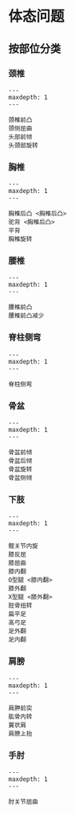# 体态问题

## 按部位分类

### 颈椎

```{toctree}
---
maxdepth: 1
---

颈椎前凸
颈侧屈曲
头部前倾
头颈部旋转
```

### 胸椎

```{toctree}
---
maxdepth: 1
---

胸椎后凸 <胸椎后凸>
驼背 <胸椎后凸>
平背
胸椎旋转
```

### 腰椎

```{toctree}
---
maxdepth: 1
---

腰椎前凸
腰椎前凸减少
```

### 脊柱侧弯

```{toctree}
---
maxdepth: 1
---

脊柱侧弯
```

### 骨盆

```{toctree}
---
maxdepth: 1
---

骨盆前倾
骨盆后倾
骨盆旋转
骨盆侧倾
```

### 下肢

```{toctree}
---
maxdepth: 1
---

髋关节内旋
膝反屈
膝屈曲
膝内翻
O型腿 <膝内翻>
膝外翻
X型腿 <膝外翻>
胫骨扭转
扁平足
高弓足
足外翻
足内翻
```

### 肩膀

```{toctree}
---
maxdepth: 1
---

肩胛前突
肱骨内转
翼状肩
肩膀上抬
```

### 手肘

```{toctree}
---
maxdepth: 1
---

肘关节屈曲
```